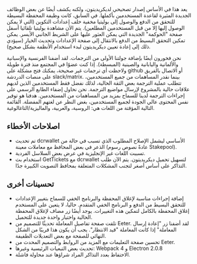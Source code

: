 يعد هذا في الأساس إصدار تصحيحي لديكريديتون، ولكنه يكشف أيضًا عن بعض الوظائف الجديدة المثيرة لقاعدة المستخدمين بأكملها. في السابق، كانت وظيفة المحفظة البسيطة للتحقق من الدفع والوصول إلى بوليتيا مخفية خلف إعدادات التكوين (التي لا يمكن الوصول إليها إلا من قبل المستخدمين المطلعين). يتم الآن مشاهدة بوليتيا تلقائيا أسفل صفحة "الحوكمة" الجديدة التي يمكن العثور عليها على الشريط الجانبي الأيسر. يمكن تمكين التحقق البسيط من الدفع بالانتقال إلى صفحة الإعدادات وتحديث الخيار (سيؤدي ذلك إلى إعادة تعيين ديكريديتون لبدء استخدام الأنظمة بشكل صحيح).

نحن فخورون أيضًا بإضافة جولتنا الأولى من الترجمات. لقد أضفنا الفرنسية والإسبانية والألمانية واليابانية والصينية (المبسطة). إذا كنت عضوًا في المجتمع منذ فترة طويلة ولاحظت أي ترجمات غير صحيحة، يمكنك فتح مشكلة على github أو الاتصال بالفريق على منصات الدردشة slack/matrix. بينما نقدر المساهمات من جميع المستخدمين، تتطلب عملية الترجمة بعض الثقة الحالية، لذلك نفضل فقط المستخدمين الذين لديهم علاقات حالية بالمشروع لإرسال مواضيع الترجمة. نحن نحاول إضفاء الطابع الرسمي على إجراءات الترجمة لدينا للسماح بمزيد من المساهمات من المستخدمين. هدفنا هو توفير نفس المحتوى عالي الجودة لجميع المستخدمين، بغض النظر عن لغتهم المفضلة. القائمة التالية المؤقتة من اللغات هي: الروسية، والعربية، والماليزية/التاغالوغية.

## اصلاحات الأخطاء

   - تم تحديث dcrwallet الأساسي ليشمل الإصلاح المطلوب الذي تسبب في حالة من الذعر في بعض المحافظ مع معاملات معينة (عادةً نصوص رسوم Stakepool).
   - تسببت اللغات غير الإنجليزية في عرض بعض السلاسل الفردية.
   - استخدام بث GetTickets مع dcrwallet لتسهيل تحميل ديكريديتون. يتم الآن طلب التذاكر على أساس أصغر لتجنب المشكلات المتعلقة بمحافظ التصويت الكبيرة جدًا.

## تحسينات أخرى

   - إضافة إجراءات مناسبة لإغلاق المحفظة والبرنامج الخفي للسماح بتغيير الإعدادات للتحقق البسيط من الدفع و البرنامج الخفي المتقدم. حاليا، لا يتعين على المستخدم إغلاق المحفظة بالكامل لتمكين هذه التغييرات. يوجد أيضًا زر مضاف لإغلاق المحفظة الحالية واختيار واحدة جديدة للتحميل.
   - تلقت صفحة تفاصيل المعاملة تحديثًا للتصميم من Eeter. لقد أضفنا زر "إعادة إرسال المعاملة" إذا كانت المعاملة "قيد الانتظار". يجب أن يكون هذا قريبًا من الشكل النهائي للصفحة مع بعض التعديلات الطفيفة.
   - تحسين صفحة التعليمات مع المزيد من الروابط والتصميم المحدث من Eeter. 
   - تحديث بعض التبعيات الرئيسية وغيرها: Webpack 4 و Electron 2.0.8
   - الاحتفاظ بعدد التذاكر المراد شراؤها عند محاولة فاشلة.
